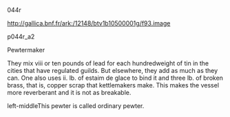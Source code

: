 044r

http://gallica.bnf.fr/ark:/12148/btv1b10500001g/f93.image

p044r_a2

Pewtermaker

They mix viii or ten pounds of lead for each hundredweight of tin in the cities that have regulated guilds. But elsewhere, they add as much as they can. One also uses ii. lb. of estaim de glace to bind it and three lb. of broken brass, that is, copper scrap that kettlemakers make.  This makes the vessel more reverberant and it is not as breakable.

left-middleThis pewter is called ordinary pewter.
